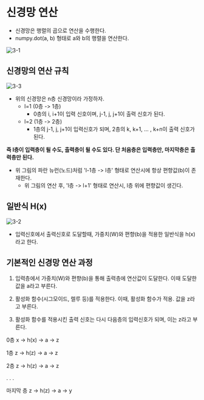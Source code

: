# 신경망 연산

- 신경망은 행렬의 곱으로 연산을 수행한다.
- numpy.dot(a, b) 형태로 a와 b의 행렬을 연산한다.

![3-1](https://user-images.githubusercontent.com/63298243/90893755-81f70480-e3fa-11ea-9515-216b132b0495.png)

## 신경망의 연산 규칙

![3-3](https://user-images.githubusercontent.com/63298243/90893760-84f1f500-e3fa-11ea-98db-4fce7d2ec204.png)

- 위의 신경망은 n층 신경망이라 가정하자.
  - l=1 (0층 -> 1층)
    - 0층의 i, i+1이 입력 신호이며, j-1, j, j+1이 출력 신호가 된다.
  - l=2 (1층 -> 2층)
    - 1층의 j-1, j, j+1이 입력신호가 되며, 2층의 k, k+1, ... , k+n이 출력 신호가 된다.

**즉 l층이 입력층이 될 수도, 출력층이 될 수도 있다. 단 처음층은 입력층만, 마지막층은 출력층만 된다.**

- 위 그림의 파란 뉴런(노드)처럼 'l-1층 -> l층' 형태로 연산시에 항상 편향값(b)이 존재한다.
  - 위 그림의 연산 후, 'l층 -> l+1' 형태로 연산시, l층 위에 편향값이 생긴다.

## 일반식 H(x)
![3-2](https://user-images.githubusercontent.com/63298243/90893771-88857c00-e3fa-11ea-9800-755fb73f2de0.png)

- 입력신호에서 출력신호로 도달할때, 가중치(W)와 편향(b)을 적용한 일반식을 h(x)라고 한다.


## 기본적인 신경망 연산 과정

1. 입력층에서 가중치(W)와 편향(b)을 통해 출력층에 연산값이 도달한다. 이때 도달한 값을 a라고 부른다.

2. 활성화 함수(시그모이드, 렐루 등)를 적용한다. 이때, 활성화 함수가 적용. 값을 z라고 부른다.

3. 활성화 함수를 적용시킨 출력 신호는 다시 다음층의 입력신호가 되며, 이는 z라고 부른다.

0층
x -> h(x) -> a -> z

1층
z -> h(z) -> a -> z

2층
z -> h(z) -> a -> z

.
.
.

마지막 층
z -> h(z) -> a -> y
